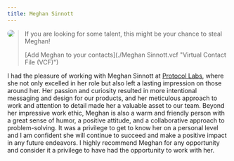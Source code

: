 ```yaml
---
title: Meghan Sinnott
---
```


<img src="https://media.licdn.com/dms/image/C5603AQGy_YCufp3JGA/profile-displayphoto-shrink_400_400/0/1574289837534?e=1681344000&v=beta&t=tted_eGyhcnpbmnJfb_cGAl3H-hJEFM-Ve_4WWJMobg" style="border-radius: 50%; float: left; max-height: 80px;" />

> If you are looking for some talent, this might be your chance to steal Meghan!
>
> [Add Meghan to your contacts](./Meghan Sinnott.vcf "Virtual Contact File (VCF)")

I had the pleasure of working with Meghan Sinnott at [Protocol Labs][],  where she not only excelled in her role but also left a lasting  impression on those around her. Her passion and curiosity resulted in  more intentional messaging and design for our products, and her  meticulous approach to work and attention to detail made her a valuable  asset to our team. Beyond her impressive work ethic, Meghan is also a  warm and friendly person with a great sense of humor, a positive  attitude, and a collaborative approach to problem-solving. It was a  privilege to get to know her on a personal level and I am confident she  will continue to succeed and make a positive impact in any future  endeavors. I highly recommend Meghan for any opportunity and consider it a privilege to have had the opportunity to work with her.

[Protocol Labs]: https://protocol.ai/

